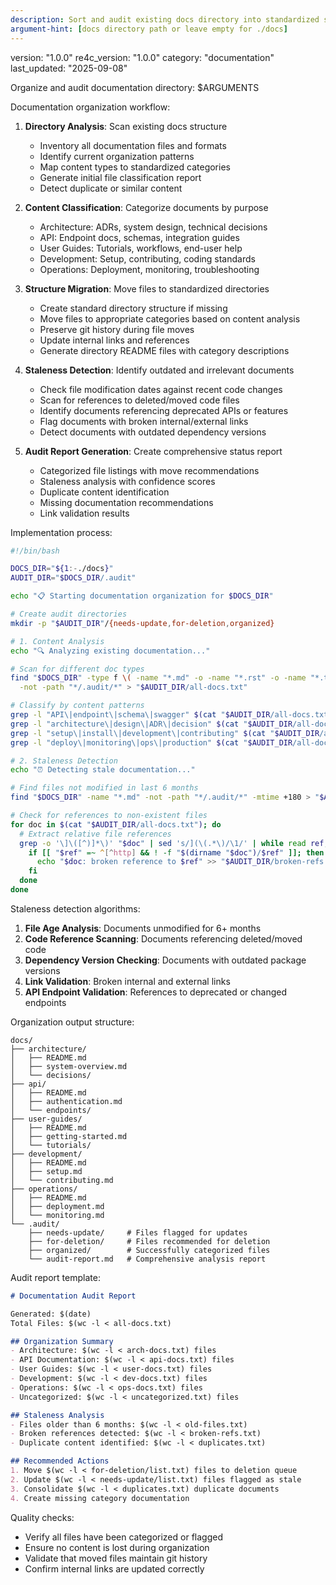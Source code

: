 ```yaml
---
description: Sort and audit existing docs directory into standardized structure with staleness detection
argument-hint: [docs directory path or leave empty for ./docs]
---
```

version: "1.0.0"
re4c_version: "1.0.0"
category: "documentation"
last_updated: "2025-09-08"

Organize and audit documentation directory: $ARGUMENTS

Documentation organization workflow:
1. **Directory Analysis**: Scan existing docs structure
   - Inventory all documentation files and formats
   - Identify current organization patterns
   - Map content types to standardized categories
   - Generate initial file classification report
   - Detect duplicate or similar content

2. **Content Classification**: Categorize documents by purpose
   - Architecture: ADRs, system design, technical decisions
   - API: Endpoint docs, schemas, integration guides
   - User Guides: Tutorials, workflows, end-user help
   - Development: Setup, contributing, coding standards
   - Operations: Deployment, monitoring, troubleshooting

3. **Structure Migration**: Move files to standardized directories
   - Create standard directory structure if missing
   - Move files to appropriate categories based on content analysis
   - Preserve git history during file moves
   - Update internal links and references
   - Generate directory README files with category descriptions

4. **Staleness Detection**: Identify outdated and irrelevant documents
   - Check file modification dates against recent code changes
   - Scan for references to deleted/moved code files
   - Identify documents referencing deprecated APIs or features
   - Flag documents with broken internal/external links
   - Detect documents with outdated dependency versions

5. **Audit Report Generation**: Create comprehensive status report
   - Categorized file listings with move recommendations
   - Staleness analysis with confidence scores
   - Duplicate content identification
   - Missing documentation recommendations
   - Link validation results

Implementation process:

```bash
#!/bin/bash

DOCS_DIR="${1:-./docs}"
AUDIT_DIR="$DOCS_DIR/.audit"

echo "📋 Starting documentation organization for $DOCS_DIR"

# Create audit directories
mkdir -p "$AUDIT_DIR"/{needs-update,for-deletion,organized}

# 1. Content Analysis
echo "🔍 Analyzing existing documentation..."

# Scan for different doc types
find "$DOCS_DIR" -type f \( -name "*.md" -o -name "*.rst" -o -name "*.txt" \) \
  -not -path "*/.audit/*" > "$AUDIT_DIR/all-docs.txt"

# Classify by content patterns
grep -l "API\|endpoint\|schema\|swagger" $(cat "$AUDIT_DIR/all-docs.txt") > "$AUDIT_DIR/api-docs.txt" || touch "$AUDIT_DIR/api-docs.txt"
grep -l "architecture\|design\|ADR\|decision" $(cat "$AUDIT_DIR/all-docs.txt") > "$AUDIT_DIR/arch-docs.txt" || touch "$AUDIT_DIR/arch-docs.txt"
grep -l "setup\|install\|development\|contributing" $(cat "$AUDIT_DIR/all-docs.txt") > "$AUDIT_DIR/dev-docs.txt" || touch "$AUDIT_DIR/dev-docs.txt"
grep -l "deploy\|monitoring\|ops\|production" $(cat "$AUDIT_DIR/all-docs.txt") > "$AUDIT_DIR/ops-docs.txt" || touch "$AUDIT_DIR/ops-docs.txt"

# 2. Staleness Detection
echo "⏰ Detecting stale documentation..."

# Find files not modified in last 6 months
find "$DOCS_DIR" -name "*.md" -not -path "*/.audit/*" -mtime +180 > "$AUDIT_DIR/old-files.txt"

# Check for references to non-existent files
for doc in $(cat "$AUDIT_DIR/all-docs.txt"); do
  # Extract relative file references
  grep -o '\]\([^)]*\)' "$doc" | sed 's/](\(.*\)/\1/' | while read ref; do
    if [[ "$ref" =~ ^[^http] && ! -f "$(dirname "$doc")/$ref" ]]; then
      echo "$doc: broken reference to $ref" >> "$AUDIT_DIR/broken-refs.txt"
    fi
  done
done
```

Staleness detection algorithms:
1. **File Age Analysis**: Documents unmodified for 6+ months
2. **Code Reference Scanning**: Documents referencing deleted/moved code
3. **Dependency Version Checking**: Documents with outdated package versions
4. **Link Validation**: Broken internal and external links
5. **API Endpoint Validation**: References to deprecated or changed endpoints

Organization output structure:
```
docs/
├── architecture/
│   ├── README.md
│   ├── system-overview.md
│   └── decisions/
├── api/
│   ├── README.md
│   ├── authentication.md
│   └── endpoints/
├── user-guides/
│   ├── README.md
│   ├── getting-started.md
│   └── tutorials/
├── development/
│   ├── README.md
│   ├── setup.md
│   └── contributing.md
├── operations/
│   ├── README.md
│   ├── deployment.md
│   └── monitoring.md
└── .audit/
    ├── needs-update/     # Files flagged for updates
    ├── for-deletion/     # Files recommended for deletion
    ├── organized/        # Successfully categorized files
    └── audit-report.md   # Comprehensive analysis report
```

Audit report template:
```markdown
# Documentation Audit Report

Generated: $(date)
Total Files: $(wc -l < all-docs.txt)

## Organization Summary
- Architecture: $(wc -l < arch-docs.txt) files
- API Documentation: $(wc -l < api-docs.txt) files  
- User Guides: $(wc -l < user-docs.txt) files
- Development: $(wc -l < dev-docs.txt) files
- Operations: $(wc -l < ops-docs.txt) files
- Uncategorized: $(wc -l < uncategorized.txt) files

## Staleness Analysis
- Files older than 6 months: $(wc -l < old-files.txt)
- Broken references detected: $(wc -l < broken-refs.txt)
- Duplicate content identified: $(wc -l < duplicates.txt)

## Recommended Actions
1. Move $(wc -l < for-deletion/list.txt) files to deletion queue
2. Update $(wc -l < needs-update/list.txt) files flagged as stale
3. Consolidate $(wc -l < duplicates.txt) duplicate documents
4. Create missing category documentation
```

Quality checks:
- Verify all files have been categorized or flagged
- Ensure no content is lost during organization
- Validate that moved files maintain git history
- Confirm internal links are updated correctly
